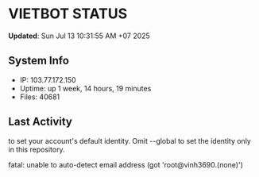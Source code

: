# VIETBOT STATUS
**Updated**: Sun Jul 13 10:31:55 AM +07 2025

## System Info
- IP: 103.77.172.150
- Uptime: up 1 week, 14 hours, 19 minutes
- Files: 40681

## Last Activity

to set your account's default identity.
Omit --global to set the identity only in this repository.

fatal: unable to auto-detect email address (got 'root@vinh3690.(none)')
